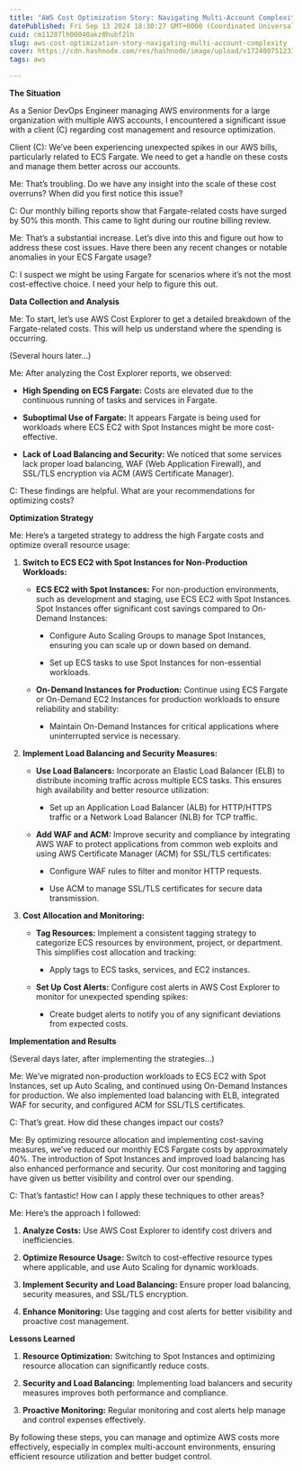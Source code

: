 ```yaml
---
title: "AWS Cost Optimization Story: Navigating Multi-Account Complexity"
datePublished: Fri Sep 13 2024 18:30:27 GMT+0000 (Coordinated Universal Time)
cuid: cm11207lh00040akz0hubf2lh
slug: aws-cost-optimization-story-navigating-multi-account-complexity
cover: https://cdn.hashnode.com/res/hashnode/image/upload/v1724007512337/f6f3dd95-710a-42bd-8dbb-b51310fde579.png
tags: aws

---
```


**The Situation**

As a Senior DevOps Engineer managing AWS environments for a large organization with multiple AWS accounts, I encountered a significant issue with a client (C) regarding cost management and resource optimization.

Client (C): We’ve been experiencing unexpected spikes in our AWS bills, particularly related to ECS Fargate. We need to get a handle on these costs and manage them better across our accounts.

Me: That’s troubling. Do we have any insight into the scale of these cost overruns? When did you first notice this issue?

C: Our monthly billing reports show that Fargate-related costs have surged by 50% this month. This came to light during our routine billing review.

Me: That’s a substantial increase. Let’s dive into this and figure out how to address these cost issues. Have there been any recent changes or notable anomalies in your ECS Fargate usage?

C: I suspect we might be using Fargate for scenarios where it’s not the most cost-effective choice. I need your help to figure this out.

**Data Collection and Analysis**

Me: To start, let’s use AWS Cost Explorer to get a detailed breakdown of the Fargate-related costs. This will help us understand where the spending is occurring.

(Several hours later…)

Me: After analyzing the Cost Explorer reports, we observed:

* **High Spending on ECS Fargate:** Costs are elevated due to the continuous running of tasks and services in Fargate.
    
* **Suboptimal Use of Fargate:** It appears Fargate is being used for workloads where ECS EC2 with Spot Instances might be more cost-effective.
    
* **Lack of Load Balancing and Security:** We noticed that some services lack proper load balancing, WAF (Web Application Firewall), and SSL/TLS encryption via ACM (AWS Certificate Manager).
    

C: These findings are helpful. What are your recommendations for optimizing costs?

**Optimization Strategy**

Me: Here’s a targeted strategy to address the high Fargate costs and optimize overall resource usage:

1. **Switch to ECS EC2 with Spot Instances for Non-Production Workloads:**
    
    * **ECS EC2 with Spot Instances:** For non-production environments, such as development and staging, use ECS EC2 with Spot Instances. Spot Instances offer significant cost savings compared to On-Demand Instances:
        
        * Configure Auto Scaling Groups to manage Spot Instances, ensuring you can scale up or down based on demand.
            
        * Set up ECS tasks to use Spot Instances for non-essential workloads.
            
    * **On-Demand Instances for Production:** Continue using ECS Fargate or On-Demand EC2 Instances for production workloads to ensure reliability and stability:
        
        * Maintain On-Demand Instances for critical applications where uninterrupted service is necessary.
            
2. **Implement Load Balancing and Security Measures:**
    
    * **Use Load Balancers:** Incorporate an Elastic Load Balancer (ELB) to distribute incoming traffic across multiple ECS tasks. This ensures high availability and better resource utilization:
        
        * Set up an Application Load Balancer (ALB) for HTTP/HTTPS traffic or a Network Load Balancer (NLB) for TCP traffic.
            
    * **Add WAF and ACM:** Improve security and compliance by integrating AWS WAF to protect applications from common web exploits and using AWS Certificate Manager (ACM) for SSL/TLS certificates:
        
        * Configure WAF rules to filter and monitor HTTP requests.
            
        * Use ACM to manage SSL/TLS certificates for secure data transmission.
            
3. **Cost Allocation and Monitoring:**
    
    * **Tag Resources:** Implement a consistent tagging strategy to categorize ECS resources by environment, project, or department. This simplifies cost allocation and tracking:
        
        * Apply tags to ECS tasks, services, and EC2 instances.
            
    * **Set Up Cost Alerts:** Configure cost alerts in AWS Cost Explorer to monitor for unexpected spending spikes:
        
        * Create budget alerts to notify you of any significant deviations from expected costs.
            

**Implementation and Results**

(Several days later, after implementing the strategies…)

Me: We’ve migrated non-production workloads to ECS EC2 with Spot Instances, set up Auto Scaling, and continued using On-Demand Instances for production. We also implemented load balancing with ELB, integrated WAF for security, and configured ACM for SSL/TLS certificates.

C: That’s great. How did these changes impact our costs?

Me: By optimizing resource allocation and implementing cost-saving measures, we’ve reduced our monthly ECS Fargate costs by approximately 40%. The introduction of Spot Instances and improved load balancing has also enhanced performance and security. Our cost monitoring and tagging have given us better visibility and control over our spending.

C: That’s fantastic! How can I apply these techniques to other areas?

Me: Here’s the approach I followed:

1. **Analyze Costs:** Use AWS Cost Explorer to identify cost drivers and inefficiencies.
    
2. **Optimize Resource Usage:** Switch to cost-effective resource types where applicable, and use Auto Scaling for dynamic workloads.
    
3. **Implement Security and Load Balancing:** Ensure proper load balancing, security measures, and SSL/TLS encryption.
    
4. **Enhance Monitoring:** Use tagging and cost alerts for better visibility and proactive cost management.
    

**Lessons Learned**

1. **Resource Optimization:** Switching to Spot Instances and optimizing resource allocation can significantly reduce costs.
    
2. **Security and Load Balancing:** Implementing load balancers and security measures improves both performance and compliance.
    
3. **Proactive Monitoring:** Regular monitoring and cost alerts help manage and control expenses effectively.
    

By following these steps, you can manage and optimize AWS costs more effectively, especially in complex multi-account environments, ensuring efficient resource utilization and better budget control.